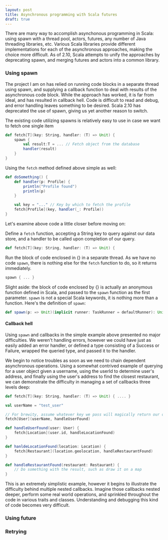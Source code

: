 ```yaml
---
layout: post
title: Asynchronous programming with Scala futures
draft: true
---
```



There are many way to accomplish asynchonous programming in Scala: using spawn with a thread pool, actors, futures, any number of Java threading libraries, etc.  Various Scala libraries provide different implementations for each of the asynchronous approaches, making the choice more difficult.  As of 2.10, Scala attempts to unify the approaches by deprecating spawn, and merging futures and actors into a common library.

### Using spawn

The project I am on has relied on running code blocks in a separate thread using spawn, and supplying a callback function to deal with results of the asynchronous code block.  While the approach has worked, it is far from ideal, and has resulted in callback hell.  Code is difficult to read and debug, and error handling leaves something to be desired.  Scala 2.10 has deprecated the use of spawn, giving us yet another reason to switch.

The existing code utilizing spawns is relatively easy to use in case we want to fetch one single item

```scala
def fetch[T](key: String, handler: (T) => Unit) {
    spawn {
        val result:T = ... // Fetch object from the database
        handler(result)
    }
}
```

Using the `fetch` method defined above simple as well:

```scala
def doSomething() {
    def handler(p: Profile) {
        println("Profile found")
        println(p)
    }

    val key = "..." // Key by which to fetch the profile
    fetch[Profile](key, handler(_: Profile))
}
```

Let's examine above code a little closer before moving on:

Define a `fetch` function, accepting a String key to query against our data store, and a handler to be called upon completion of our query.

```scala
def fetch[T](key: String, handler: (T) => Unit) {
```


Run the block of code enclosed in {} in a separate thread.  As we have no code `spawn`, there is nothing else for the `fetch` function to do, so it returns immediately.

```scala
spawn { ... }
```

Slight aside: the block of code enclosed by {} is actually an anonymous function defined in Scala, and passed to the `spawn` function as the first parameter.  `spawn` is not a special Scala keywords, it is nothing more than a function.  Here's the definition of `spawn`:

```scala
def spawn(p: => Unit)(implicit runner: TaskRunner = defaultRunner): Unit =
```

#### Callback hell

Using `spawn` and callbacks in the simple example above presented no major difficulties.  We weren't handling errors, however we could have just as easily added an error handler, or defined a type consisting of a Success or Failure, wrapped the queried type, and passed it to the handler.

We begin to notice troubles as soon as we need to chain dependent asynchronous operations.  Using a somewhat contrived example of querying for a user object given a username, using the userId to determine user's address, and finally using the user's address to find the closest restaurant, we can demonstrate the difficulty in managing a set of callbacks three levels deep:

```scala
def fetch[T](key: String, handler: (T) => Unit) { .... }

val userName = "test_user"

// For brewity, assume whatever key we pass will magically return our object
fetch[User](userName, handleUserFound)

def handleUserFound(user: User) {
    fetch[Location](user.id, handleLocationFound)
}

def hanldeLocationFound(location: Location) {
    fetch[Restaurant](location.geolocation, handleRestaurantFound)
}

def handleRestaurantFound(restaurant: Restaurant) {
    // Do something with the result, such as draw it on a map
}
```

This is an extremely simplistic example, however it begins to illustrate the difficulty behind multiple nested callbacks.  Imagine those callbacks nested deeper, perform some real world operations, and sprinkled throughout the code in various traits and classes.  Understanding and debugging this kind of code becomes very difficult.


### Using future


### Retrying



